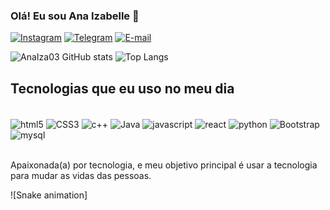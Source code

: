 ### Olá! Eu sou Ana Izabelle 👋

[![Instagram](https://img.shields.io/badge/Instagram-E4405F?style=for-the-badge&logo=instagram&logoColor=white)](https://www.instagram.com/ana_izabelle976?igsh=MWZ0eWVyMXNxdGV5NA==)
[![Telegram](https://img.shields.io/badge/Telegram-2CA5E0?style=for-the-badge&logo=telegram&logoColor=white)](https://t.me/+5581982868563)
[![E-mail](https://img.shields.io/badge/Gmail-D14836?style=for-the-badge&logo=gmail&logoColor=white)](milto:ana136gg@gmail.com)

![AnaIza03 GitHub stats](https://github-readme-stats.vercel.app/api?username=AnaIza03&show_icons=true&theme=radical)
![Top Langs](https://github-readme-stats.vercel.app/api/top-langs/?username=AnaIza03&&show_icons=true&theme=radical)
## Tecnologias que eu uso no meu dia

<div style="display: inline_block"><br/>
<img align="center" alt="html5" src="https://img.shields.io/badge/HTML5-E34F26?style=for-the-badge&logo=html5&logoColor=white"/>
<img  align="center"  alt="CSS3" src="https://img.shields.io/badge/CSS3-1572B6?style=for-the-badge&logo=css3&logoColor=white"/>
<img  align="center"  alt="c++" src="https://img.shields.io/badge/C%2B%2B-00599C?style=for-the-badge&logo=c%2B%2B&logoColor=white"/>
<img  align="center" alt="Java" src="https://img.shields.io/badge/Java-ED8B00?style=for-the-badge&logo=openjdk&logoColor=white"/>
<img  align="center" alt="javascript" src="https://img.shields.io/badge/JavaScript-F7DF1E?style=for-the-badge&logo=javascript&logoColor=black"/>
<img  align="center" alt="react" src="https://img.shields.io/badge/React-20232A?style=for-the-badge&logo=react&logoColor=61DAFB"/>
<img  align="center" alt="python" src="https://img.shields.io/badge/Python-14354C?style=for-the-badge&logo=python&logoColor=white"/>
<img  align="center" alt="Bootstrap" src="https://img.shields.io/badge/Bootstrap-563D7C?style=for-the-badge&logo=bootstrap&logoColor=white"/>
<img  align="center" alt="mysql" src="https://img.shields.io/badge/MySQL-00000F?style=for-the-badge&logo=mysql&logoColor=white"/>
</div><br/>

Apaixonada(a) por tecnologia, e meu objetivo principal é usar a tecnologia para mudar as vidas das pessoas.

![Snake animation]
